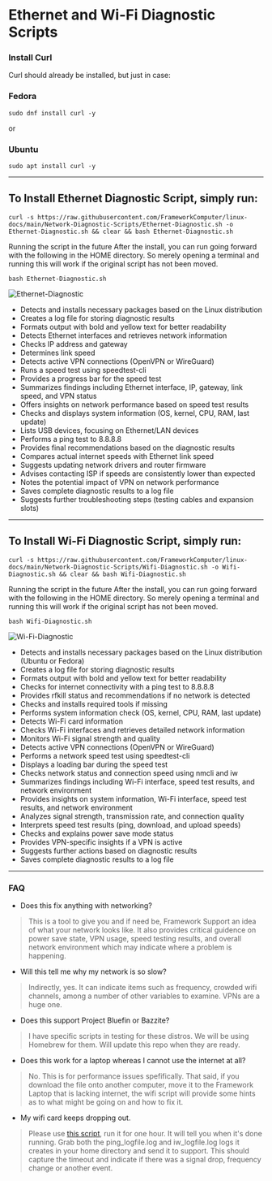 # Ethernet and Wi-Fi Diagnostic Scripts


### Install Curl

Curl should already be installed, but just in case:

### Fedora
```
sudo dnf install curl -y
```

or

### Ubuntu
```
sudo apt install curl -y
```



------------------------------------------------------------------------------------------------------------------------------

## To Install Ethernet Diagnostic Script, simply run:
```
curl -s https://raw.githubusercontent.com/FrameworkComputer/linux-docs/main/Network-Diagnostic-Scripts/Ethernet-Diagnostic.sh -o Ethernet-Diagnostic.sh && clear && bash Ethernet-Diagnostic.sh
```

Running the script in the future
After the install, you can run going forward with the following in the HOME directory. So merely opening a terminal and running this will work if the original script has not been moved.

```
bash Ethernet-Diagnostic.sh
```
![Ethernet-Diagnostic](https://raw.githubusercontent.com/FrameworkComputer/linux-docs/main/Network-Diagnostic-Scripts/images/Ethernet-Diag.png)

- Detects and installs necessary packages based on the Linux distribution
- Creates a log file for storing diagnostic results
- Formats output with bold and yellow text for better readability
- Detects Ethernet interfaces and retrieves network information
- Checks IP address and gateway
- Determines link speed
- Detects active VPN connections (OpenVPN or WireGuard)
- Runs a speed test using speedtest-cli
- Provides a progress bar for the speed test
- Summarizes findings including Ethernet interface, IP, gateway, link speed, and VPN status
- Offers insights on network performance based on speed test results
- Checks and displays system information (OS, kernel, CPU, RAM, last update)
- Lists USB devices, focusing on Ethernet/LAN devices
- Performs a ping test to 8.8.8.8
- Provides final recommendations based on the diagnostic results
- Compares actual internet speeds with Ethernet link speed
- Suggests updating network drivers and router firmware
- Advises contacting ISP if speeds are consistently lower than expected
- Notes the potential impact of VPN on network performance
- Saves complete diagnostic results to a log file
- Suggests further troubleshooting steps (testing cables and expansion slots)

------------------------------------------------------------------------------------------------------------------------------




## To Install Wi-Fi Diagnostic Script, simply run:
```
curl -s https://raw.githubusercontent.com/FrameworkComputer/linux-docs/main/Network-Diagnostic-Scripts/Wifi-Diagnostic.sh -o Wifi-Diagnostic.sh && clear && bash Wifi-Diagnostic.sh
```

Running the script in the future
After the install, you can run going forward with the following in the HOME directory. So merely opening a terminal and running this will work if the original script has not been moved.

```
bash Wifi-Diagnostic.sh
```
![Wi-Fi-Diagnostic](https://raw.githubusercontent.com/FrameworkComputer/linux-docs/main/Network-Diagnostic-Scripts/images/WiFi_Diag.png)

- Detects and installs necessary packages based on the Linux distribution (Ubuntu or Fedora)
- Creates a log file for storing diagnostic results
- Formats output with bold and yellow text for better readability
- Checks for internet connectivity with a ping test to 8.8.8.8
- Provides rfkill status and recommendations if no network is detected
- Checks and installs required tools if missing
- Performs system information check (OS, kernel, CPU, RAM, last update)
- Detects Wi-Fi card information
- Checks Wi-Fi interfaces and retrieves detailed network information
- Monitors Wi-Fi signal strength and quality
- Detects active VPN connections (OpenVPN or WireGuard)
- Performs a network speed test using speedtest-cli
- Displays a loading bar during the speed test
- Checks network status and connection speed using nmcli and iw
- Summarizes findings including Wi-Fi interface, speed test results, and network environment
- Provides insights on system information, Wi-Fi interface, speed test results, and network environment
- Analyzes signal strength, transmission rate, and connection quality
- Interprets speed test results (ping, download, and upload speeds)
- Checks and explains power save mode status
- Provides VPN-specific insights if a VPN is active
- Suggests further actions based on diagnostic results
- Saves complete diagnostic results to a log file

------------------------------------------------------------------------------------------------------------------------------


### FAQ

- Does this fix anything with networking?
>This is a tool to give you and if need be, Framework Support an idea of what your network looks like. It also provides critical guidence on power save state, VPN usage, speed testing results, and overall network environment which may indicate where a problem is happening.


- Will this tell me why my network is so slow?
>Indirectly, yes. It can indicate items such as frequency, crowded wifi channels, among a number of other variables to examine. VPNs are a huge one.

- Does this support Project Bluefin or Bazzite?
>I have specific scripts in testing for these distros. We will be using Homebrew for them. Will update this repo when they are ready.

- Does this work for a laptop whereas I cannot use the internet at all?
>No. This is for performance issues spefifically. That said, if you download the file onto another computer, move it to the Framework Laptop that is lacking internet, the wifi script will provide some hints as to what might be going on and how to fix it.

- My wifi card keeps dropping out.
> Please use [this script](https://github.com/FrameworkComputer/network-tester?tab=readme-ov-file#mediatekintel-wi-fi-drop-tester), run it for one hour. It will tell you when it's done running. Grab both the ping_logfile.log and iw_logfile.log logs it creates in your home directory and send it to support. This should capture the timeout and indicate if there was a signal drop, frequency change or another event.
